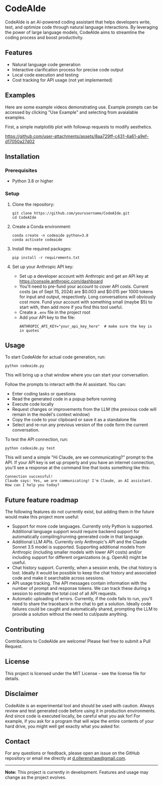 # CodeAIde

CodeAIde is an AI-powered coding assistant that helps developers write, test, and optimize code through natural language interactions. By leveraging the power of large language models, CodeAIde aims to streamline the coding process and boost productivity.

## Features

- Natural language code generation
- Interactive clarification process for precise code output
- Local code execution and testing
- Cost tracking for API usage (not yet implemented)

## Examples

Here are some example videos demonstrating use. Example prompts can be accessed by clicking "Use Example" and selecting from avaialable examples.

First, a simple matplotlib plot with followup requests to modify aesthetics.  

https://github.com/user-attachments/assets/8aa729ff-c431-4a61-a9ef-d17050a27d02

## Installation

### Prerequisites

- Python 3.8 or higher

### Setup

1. Clone the repository:
   ```
   git clone https://github.com/yourusername/CodeAIde.git
   cd CodeAIde
   ```

2. Create a Conda environment:
   ```
   conda create -n codeaide python=3.8
   conda activate codeaide
   ```

3. Install the required packages:
   ```
   pip install -r requirements.txt
   ```

4. Set up your Anthropic API key:
   - Set up a developer account with Anthropic and get an API key at https://console.anthropic.com/dashboard
   - You'll need to pre-fund your account to cover API costs. Current costs (as of Sept 15, 2024) are $0.003 and $0.015 per 1000 tokens for input and output, respectively. Long conversations will obviously cost more. Fund your account with something small (maybe $5) to start with, then add more if you find this tool useful.
   - Create a `.env` file in the project root
   - Add your API key to the file:
     ```
     ANTHROPIC_API_KEY="your_api_key_here"  # make sure the key is in quotes
     ```

## Usage

To start CodeAIde for actual code generation, run:

```
python codeaide.py
```
This will bring up a chat window where you can start your conversation.

Follow the prompts to interact with the AI assistant. You can:
- Enter coding tasks or questions
- Read the generated code in a popup before running
- Execute code locally
- Request changes or improvements from the LLM (the previous code will remain in the model's context window)
- Copy the code to your clipboard or save it as a standalone file
- Select and re-run any previous version of the code form the current conversation.


To test the API connection, run:

```
python codeaide.py test
```
This will send a simple "Hi Claude, are we communicating?" prompt to the API. If your API key is set up properly and you have an internet connection, you'll see a response at the command line that looks something like this:
```
Connection successful!
Claude says: Yes, we are communicating! I'm Claude, an AI assistant. How can I help you today?
```

## Future feature roadmap

The following features do not currently exist, but adding them in the future would make this project more useful:

* Support for more code languages. Currently only Python is supported. Additional language support would require backend support for automatically compiling/running generated code in that language.
* Additional LLM APIs. Currently only Anthropic's API and the Claude Sonnet 3.5 model is supported. Supporting additional models from Anthropic (including smaller models with lower API costs) and/or including support for different organizations (e.g. OpenAI) might be useful.
* Chat history support. Currently, when a session ends, the chat history is lost. Ideally it would be possible to keep the chat history and associated code and make it searchable across sessions.
* API usage tracking. The API messages contain information with the number of prompt and response tokens. We can track these during a session to estimate the total cost of all API requests.
* Automatic uploading of errors. Currently, if the code fails to run, you'll need to share the traceback in the chat to get a solution. Ideally code failures could be caught and automatically shared, prompting the LLM to provide a solution without the need to cut/paste anything.

## Contributing

Contributions to CodeAIde are welcome! Please feel free to submit a Pull Request.

## License

This project is licensed under the MIT License - see the license file for details.

## Disclaimer

CodeAIde is an experimental tool and should be used with caution. Always review and test generated code before using it in production environments. And since code is executed locally, be careful what you ask for! For example, if you ask for a program that will wipe the entire contents of your hard drive, you might well get exactly what you asked for.

## Contact

For any questions or feedback, please open an issue on the GitHub repository or email me directly at d.ollerenshaw@gmail.com.

---

**Note:** This project is currently in development. Features and usage may change as the project evolves.
